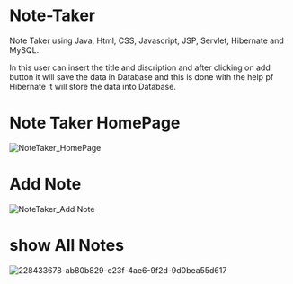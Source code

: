 # Note-Taker
Note Taker using Java, Html, CSS, Javascript, JSP, Servlet, Hibernate and MySQL.

In this user can insert the title and discription and after clicking on add button it will save the data in Database and this is done with the help pf Hibernate it will store the data into Database.

# Note Taker HomePage
![NoteTaker_HomePage](https://user-images.githubusercontent.com/100328979/227987200-3bb5b24e-d02b-4fbd-b8c2-8437d650698d.jpeg)

# Add Note
![NoteTaker_Add Note](https://user-images.githubusercontent.com/100328979/227988148-37ec63a0-05cf-4175-9a2a-9a2bbf807eba.jpeg)

# show All Notes
![228433678-ab80b829-e23f-4ae6-9f2d-9d0bea55d617](https://user-images.githubusercontent.com/100328979/228434108-4622eb21-94e5-4342-bce9-5ce6891a8f06.png)
